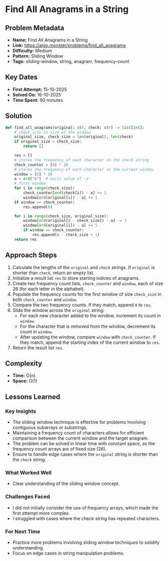 # Find All Anagrams in a String

## Problem Metadata
- **Name:** Find All Anagrams in a String
- **Link:** https://algo.monster/problems/find_all_anagrams
- **Difficulty:** Medium
- **Pattern:** Sliding Window
- **Tags:** sliding-window, string, anagram, frequency-count

## Key Dates
- **First Attempt:** 15-10-2025
- **Solved On:** 16-10-2025
- **Time Spent:** 90 minutes

## Solution
```python
def find_all_anagrams(original: str, check: str) -> list[int]:
    # check_size is size of the window
    original_size, check_size = len(original), len(check)
    if original_size < check_size:
        return []

    res = []
    # stores the frequency of each character in the check string
    check_counter = [0] * 26
    # stores the frequency of each character in the current window
    window = [0] * 26
    a = ord("a")  # ascii value of 'a'
    # first window
    for i in range(check_size):
        check_counter[ord(check[i]) - a] += 1
        window[ord(original[i]) - a] += 1
    if window == check_counter:
        res.append(0)

    for i in range(check_size, original_size):
        window[ord(original[i - check_size]) - a] -= 1
        window[ord(original[i]) - a] += 1
        if window == check_counter:
            res.append(i - check_size + 1)
    return res
```

## Approach Steps
1. Calculate the lengths of the `original` and `check` strings. If `original` is shorter than `check`, return an empty list.
2. Initialize a result list `res` to store starting indices of anagrams.
3. Create two frequency count lists, `check_counter` and `window`, each of size 26 (for each letter in the alphabet).
4. Populate the frequency counts for the first window of size `check_size` in both `check_counter` and `window`.
5. Compare the two frequency counts. If they match, append `0` to `res`.
6. Slide the window across the `original` string:
   - For each new character added to the window, increment its count in `window`.
   - For the character that is removed from the window, decrement its count in `window`.
   - After updating the window, compare `window` with `check_counter`. If they match, append the starting index of the current window to `res`.
7. Return the result list `res`.


## Complexity
- **Time:** O(n)
- **Space:** O(1)

## Lessons Learned
### Key Insights
- The sliding window technique is effective for problems involving contiguous subarrays or substrings.
- Maintaining a frequency count of characters allows for efficient comparison between the current window and the target anagram.
- The problem can be solved in linear time with constant space, as the frequency count arrays are of fixed size (26).
- Ensure to handle edge cases where the `original` string is shorter than the `check` string.

### What Worked Well
- Clear understanding of the sliding window concept.


### Challenges Faced
- I did not initially consider the use of frequency arrays, which made the first attempt more complex.
- I struggled with cases where the check string has repeated characters.

### For Next Time
- Practice more problems involving sliding window techniques to solidify understanding.
- Focus on edge cases in string manipulation problems.
